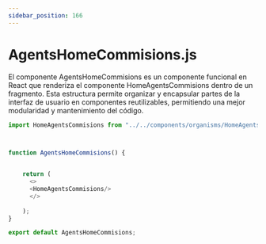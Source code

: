 ```yaml
---
sidebar_position: 166
---
```


# AgentsHomeCommisions.js

El componente AgentsHomeCommisions es un componente funcional en React que renderiza el componente HomeAgentsCommisions dentro de un fragmento. Esta estructura permite organizar y encapsular partes de la interfaz de usuario en componentes reutilizables, permitiendo una mejor modularidad y mantenimiento del código.

```js
import HomeAgentsCommisions from "../../components/organisms/HomeAgentsCommisions";



function AgentsHomeCommisions() {


    return (  
      <>
      <HomeAgentsCommisions/>
      </>
      
    );
}

export default AgentsHomeCommisions;
```